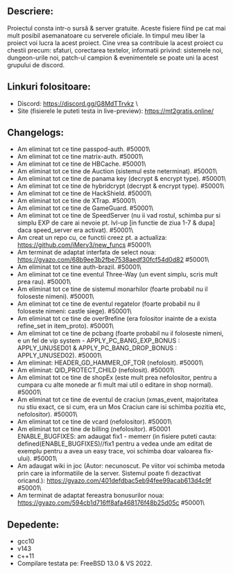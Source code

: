  ## Descriere:
 Proiectul consta intr-o sursă & server gratuite. Aceste fisiere fiind pe cat mai mult posibil asemanatoare cu serverele oficiale. In timpul meu liber la proiect voi lucra la acest proiect. Cine vrea sa contribuie la acest proiect cu chestii precum: sfaturi, corectarea textelor, informatii privind: sistemele noi, dungeon-urile noi, patch-ul campion & evenimentele se poate uni la acest grupului de discord.
 
 ## Linkuri folositoare:
 - Discord: https://discord.gg/G8MdTTrvkz \
 - Site (fisierele le puteti testa in live-preview): https://mt2gratis.online/ 
 
 ## Changelogs:
 - Am eliminat tot ce tine passpod-auth. #50001\
 - Am eliminat tot ce tine matrix-auth. #50001\
 - Am eliminat tot ce tine de HBCache. #50001\
 - Am eliminat tot ce tine de Auction (sistemul este neterminat). #50001\
 - Am eliminat tot ce tine de panama key (decrypt & encrypt type). #50001\
 - Am eliminat tot ce tine de hybridcrypt (decrypt & encrypt type). #50001\
 - Am eliminat tot ce tine de HackShield. #50001\
 - Am eliminat tot ce tine de XTrap. #50001\
 - Am eliminat tot ce tine de GameGuard. #50001\
 - Am eliminat tot ce tine de SpeedServer (nu ii vad rostul, schimba pur si simplu EXP de care ai nevoie pt. lvl-up [in functie de ziua 1-7 & dupa] daca speed_server era activat). #50001\
 - Am creat un repo cu, ce functii creez pt. a actualiza: https://github.com/iMerv3/new_funcs #50001\
 - Am terminat de adaptat interfata de select noua: https://gyazo.com/68b9ee3b2fbe7538aedf30fcf54d0d82 #50001\
 - Am eliminat tot ce tine auth-brazil. #50001\
 - Am eliminat tot ce tine eventul Three-Way (un event simplu, scris mult prea rau). #50001\
 - Am eliminat tot ce tine de sistemul monarhilor (foarte probabil nu il foloseste nimeni). #50001\
 - Am eliminat tot ce tine de eventul regatelor (foarte probabil nu il foloseste nimeni: castle siege). #50001\
 - Am eliminat tot ce tine de over9refine (era folositor inainte de a exista refine_set in item_proto). #50001\
 - Am eliminat tot ce tine de pcbang (foarte probabil nu il foloseste nimeni, e un fel de vip system - APPLY_PC_BANG_EXP_BONUS : APPLY_UNUSED01 & APPLY_PC_BANG_DROP_BONUS : APPLY_UNUSED02). #50001\
 - Am eliminat: HEADER_GD_HAMMER_OF_TOR (nefolosit). #50001\
 - Am eliminat: QID_PROTECT_CHILD (nefolosit). #50001\
 - Am eliminat tot ce tine de shopEx (este mult prea nefolositor, pentru a cumpara cu alte monede ar fi mult mai util o editare in shop normal). #50001\
 - Am eliminat tot ce tine de eventul de craciun (xmas_event, majoritatea nu stiu exact, ce si cum, era un Mos Craciun care isi schimba pozitia etc, nefolositor). #50001\
 - Am eliminat tot ce tine de vcard (nefolositor). #50001\
 - Am eliminat tot ce tine de billing (nefolositor). #50001\
 ENABLE_BUGFIXES: am adaugat fix1 - memerr (in fisiere puteti cauta: defined(ENABLE_BUGFIXES)//fix1 pentru a vedea unde am editat de exemplu pentru a avea un easy trace, voi schimba doar valoarea fix-ului). #50001\
 - Am adaugat wiki in joc (Autor: necunoscut. Pe viitor voi schimba metoda prin care ia informatiile de la server. Sistemul poate fi dezactivat oricand.): https://gyazo.com/401defdbac5eb94fee99acab613d4c9f #50001\
 - Am terminat de adaptat fereastra bonusurilor noua: https://gyazo.com/594cb1d716ff8afa468176f48b25d05c #50001\
 
## Depedente:
 - gcc10
 - v143
 - c++11
 - Compilare testata pe: FreeBSD 13.0 & VS 2022.

